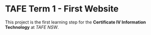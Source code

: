 # TAFE Term 1 - First Website

This project is the first learning step for the **Certificate IV Information Technology** at *TAFE NSW*.